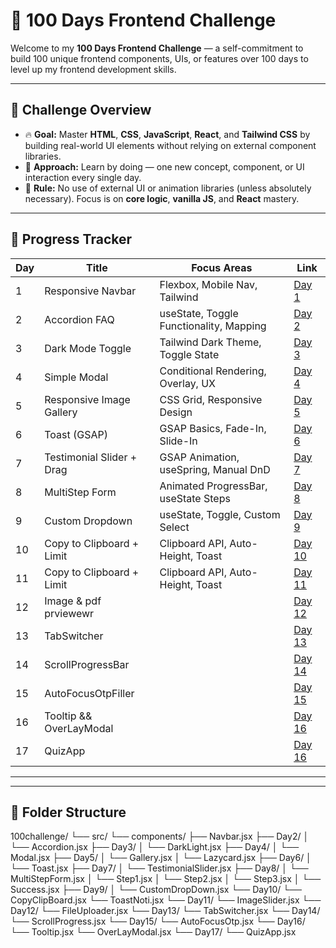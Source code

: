 # 💯 100 Days Frontend Challenge

Welcome to my **100 Days Frontend Challenge** — a self-commitment to build 100 unique frontend components, UIs, or features over 100 days to level up my frontend development skills.

---

## 📌 Challenge Overview

- 🔥 **Goal:** Master **HTML**, **CSS**, **JavaScript**, **React**, and **Tailwind CSS** by building real-world UI elements without relying on external component libraries.
- 🧠 **Approach:** Learn by doing — one new concept, component, or UI interaction every single day.
- 🚫 **Rule:** No use of external UI or animation libraries (unless absolutely necessary). Focus is on **core logic**, **vanilla JS**, and **React** mastery.

---

## 📆 Progress Tracker

| Day | Title                      | Focus Areas                             | Link                                                                 |
|-----|----------------------------|-----------------------------------------|----------------------------------------------------------------------|
| 1   | Responsive Navbar          | Flexbox, Mobile Nav, Tailwind            | [Day 1](./src/components/Navbar.jsx)                                |
| 2   | Accordion FAQ              | useState, Toggle Functionality, Mapping  | [Day 2](./src/components/Day2/Accordion.jsx)                        |
| 3   | Dark Mode Toggle           | Tailwind Dark Theme, Toggle State        | [Day 3](./src/components/Day3/DarkLight.jsx)                        |
| 4   | Simple Modal               | Conditional Rendering, Overlay, UX       | [Day 4](./src/components/Day4/Modal.jsx)                            |
| 5   | Responsive Image Gallery   | CSS Grid, Responsive Design              | [Day 5](./src/components/Day5/Gallery.jsx)                          |
| 6   | Toast (GSAP)   | GSAP Basics, Fade-In, Slide-In           | [Day 6](./src/components/Day6/Toast.jsx)                            |
| 7   | Testimonial Slider + Drag | GSAP Animation, useSpring, Manual DnD    | [Day 7](./src/components/Day7/TestimonialSlider.jsx)               |
| 8   | MultiStep Form             | Animated ProgressBar, useState Steps     | [Day 8](./src/components/Day8/MultiStepForm.jsx)                    |
| 9   | Custom Dropdown            | useState, Toggle, Custom Select          | [Day 9](./src/components/Day9/CustomDropDown.jsx)                   |
| 10  | Copy to Clipboard + Limit  | Clipboard API, Auto-Height, Toast        | [Day 10](./src/components/Day10/CopyClipBoard.jsx)                  |
| 11  | Copy to Clipboard + Limit  | Clipboard API, Auto-Height, Toast        | [Day 11](./src/components/Day11/ImageSlider.jsx)  
| 12  | Image & pdf prviewewr |        | [Day 12](./src/components/Day12/FileUploader.jsx) 
| 13  | TabSwitcher |        | [Day 13](./src/components/Day13/TabSwitcher.jsx) 
| 14  | ScrollProgressBar |        | [Day 14](./src/components/Day14/ScrollProgressBar.jsx) 
| 15  | AutoFocusOtpFiller |        | [Day 15](./src/components/Day15/AutoFocusOtp.jsx) 
| 16  | Tooltip && OverLayModal |        | [Day 16](./src/components/Day16/Tooltip.jsx) 
| 17  | QuizApp |        | [Day 16](./src/components/Day17/QuizApp.jsx) 
---
---

## 📁 Folder Structure

100challenge/
└── src/
└── components/
├── Navbar.jsx
├── Day2/
│ └── Accordion.jsx
├── Day3/
│ └── DarkLight.jsx
├── Day4/
│ └── Modal.jsx
├── Day5/
│ └── Gallery.jsx
│ └── Lazycard.jsx
├── Day6/
│ └── Toast.jsx
├── Day7/
│ └── TestimonialSlider.jsx
├── Day8/
│ └── MultiStepForm.jsx
│ └── Step1.jsx
│ └── Step2.jsx
│ └── Step3.jsx
│ └── Success.jsx
├── Day9/
│ └── CustomDropDown.jsx
└── Day10/
└── CopyClipBoard.jsx
└── ToastNoti.jsx
└── Day11/
└── ImageSlider.jsx
└── Day12/
└── FileUploader.jsx
└── Day13/
└── TabSwitcher.jsx
└── Day14/
└── ScrollProgress.jsx
└── Day15/
└── AutoFocusOtp.jsx
└── Day16/
└── Tooltip.jsx
└── OverLayModal.jsx
└── Day17/
└── QuizApp.jsx

